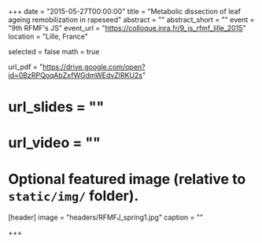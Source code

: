 +++
date = "2015-05-27T00:00:00"
title = "Metabolic dissection of leaf ageing remobilization in rapeseed"
abstract = ""
abstract_short = ""
event = "9th RFMF's JS"
event_url = "https://colloque.inra.fr/9_js_rfmf_lille_2015"
location = "Lille, France"

selected = false
math = true

url_pdf = "https://drive.google.com/open?id=0BzRPQoqAbZxfWGdmWEdvZlRKU2s"
# url_slides = ""
# url_video = ""

# Optional featured image (relative to `static/img/` folder).
[header]
image = "headers/RFMFJ_spring1.jpg"
caption = ""

+++